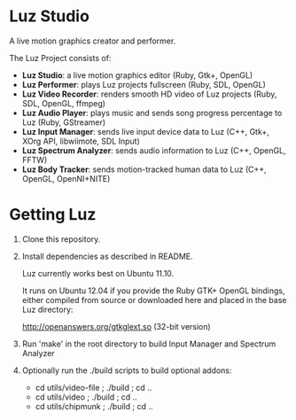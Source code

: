 # Luz Studio

A live motion graphics creator and performer.

The Luz Project consists of:

- **Luz Studio**: a live motion graphics editor (Ruby, Gtk+, OpenGL)
- **Luz Performer**: plays Luz projects fullscreen (Ruby, SDL, OpenGL)
- **Luz Video Recorder**: renders smooth HD video of Luz projects (Ruby, SDL, OpenGL, ffmpeg)
- **Luz Audio Player**: plays music and sends song progress percentage to Luz (Ruby, GStreamer)
- **Luz Input Manager**: sends live input device data to Luz (C++, Gtk+, XOrg API, libwiimote, SDL Input)
- **Luz Spectrum Analyzer**: sends audio information to Luz (C++, OpenGL, FFTW)
- **Luz Body Tracker**: sends motion-tracked human data to Luz (C++, OpenGL, OpenNI+NITE)

# Getting Luz

1. Clone this repository.

2. Install dependencies as described in README.

    Luz currently works best on Ubuntu 11.10.

    It runs on Ubuntu 12.04 if you provide the Ruby GTK+ OpenGL bindings, either compiled from source or downloaded here and placed in the base Luz directory:

    <http://openanswers.org/gtkglext.so> (32-bit version)

3. Run 'make' in the root directory to build Input Manager and Spectrum Analyzer

4. Optionally run the ./build scripts to build optional addons:

    - cd utils/video-file ; ./build ; cd ..
    - cd utils/video ; ./build ; cd ..
    - cd utils/chipmunk ; ./build ; cd ..
